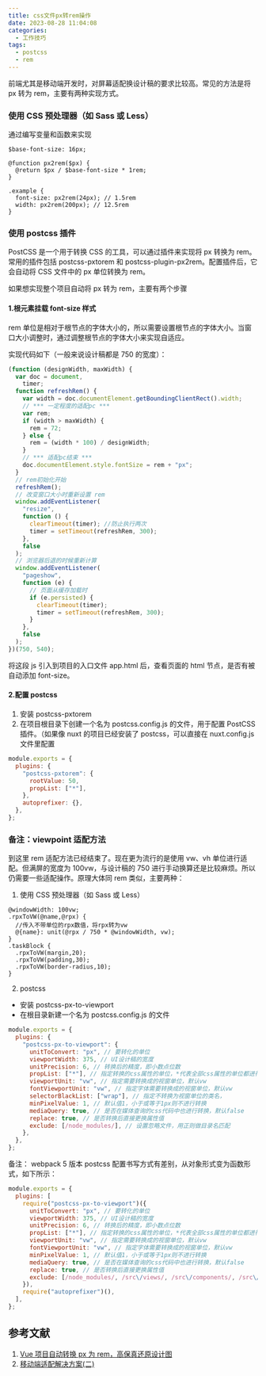 ```yaml
---
title: css文件px转rem操作
date: 2023-08-28 11:04:08
categories:
  - 工作技巧
tags:
  - postcss
  - rem
---
```


前端尤其是移动端开发时，对屏幕适配换设计稿的要求比较高。常见的方法是将 px 转为 rem，主要有两种实现方式。

### 使用 CSS 预处理器（如 Sass 或 Less）

通过编写变量和函数来实现

```less
$base-font-size: 16px;

@function px2rem($px) {
  @return $px / $base-font-size * 1rem;
}

.example {
  font-size: px2rem(24px); // 1.5rem
  width: px2rem(200px); // 12.5rem
}
```

### 使用 postcss 插件

PostCSS 是一个用于转换 CSS 的工具，可以通过插件来实现将 px 转换为 rem。常用的插件包括 postcss-pxtorem 和 postcss-plugin-px2rem。配置插件后，它会自动将 CSS 文件中的 px 单位转换为 rem。

如果想实现整个项目自动将 px 转为 rem，主要有两个步骤

#### 1.根元素挂载 font-size 样式

rem 单位是相对于根节点的字体大小的，所以需要设置根节点的字体大小。当窗口大小调整时，通过调整根节点的字体大小来实现自适应。

实现代码如下（一般来说设计稿都是 750 的宽度）：

```js
(function (designWidth, maxWidth) {
  var doc = document,
    timer;
  function refreshRem() {
    var width = doc.documentElement.getBoundingClientRect().width;
    // *** 一定程度的适配pc ***
    var rem;
    if (width > maxWidth) {
      rem = 72;
    } else {
      rem = (width * 100) / designWidth;
    }
    // *** 适配pc结束 ***
    doc.documentElement.style.fontSize = rem + "px";
  }
  // rem初始化开始
  refreshRem();
  // 改变窗口大小时重新设置 rem
  window.addEventListener(
    "resize",
    function () {
      clearTimeout(timer); //防止执行两次
      timer = setTimeout(refreshRem, 300);
    },
    false
  );
  // 浏览器后退的时候重新计算
  window.addEventListener(
    "pageshow",
    function (e) {
      // 页面从缓存加载时
      if (e.persisted) {
        clearTimeout(timer);
        timer = setTimeout(refreshRem, 300);
      }
    },
    false
  );
})(750, 540);
```

将这段 js 引入到项目的入口文件 app.html 后，查看页面的 html 节点，是否有被自动添加 font-size。

#### 2.配置 postcss

1. 安装 postcss-pxtorem
2. 在项目根目录下创建一个名为 postcss.config.js 的文件，用于配置 PostCSS 插件。（如果像 nuxt 的项目已经安装了 postcss，可以直接在 nuxt.config.js 文件里配置

```js
module.exports = {
  plugins: {
    "postcss-pxtorem": {
      rootValue: 50,
      propList: ["*"],
    },
    autoprefixer: {},
  },
};
```

### 备注：viewpoint 适配方法

到这里 rem 适配方法已经结束了。现在更为流行的是使用 vw、vh 单位进行适配。但满屏的宽度为 100vw，与设计稿的 750 进行手动换算还是比较麻烦。所以仍需要一些适配操作。原理大体同 rem 类似，主要两种：

1. 使用 CSS 预处理器（如 Sass 或 Less）

```less
@windowWidth: 100vw;
.rpxToVW(@name,@rpx) {
  //传入不带单位的rpx数值，将rpx转为vw
  @{name}: unit(@rpx / 750 * @windowWidth, vw);
}
.taskBlock {
  .rpxToVW(margin,20);
  .rpxToVW(padding,30);
  .rpxToVW(border-radius,10);
}
```

2. postcss

- 安装 postcss-px-to-viewport
- 在根目录新建一个名为 postcss.config.js 的文件

```js
module.exports = {
  plugins: {
    "postcss-px-to-viewport": {
      unitToConvert: "px", // 要转化的单位
      viewportWidth: 375, // UI设计稿的宽度
      unitPrecision: 6, // 转换后的精度，即小数点位数
      propList: ["*"], // 指定转换的css属性的单位，*代表全部css属性的单位都进行转换
      viewportUnit: "vw", // 指定需要转换成的视窗单位，默认vw
      fontViewportUnit: "vw", // 指定字体需要转换成的视窗单位，默认vw
      selectorBlackList: ["wrap"], // 指定不转换为视窗单位的类名，
      minPixelValue: 1, // 默认值1，小于或等于1px则不进行转换
      mediaQuery: true, // 是否在媒体查询的css代码中也进行转换，默认false
      replace: true, // 是否转换后直接更换属性值
      exclude: [/node_modules/], // 设置忽略文件，用正则做目录名匹配
    },
  },
};
```

备注： webpack 5 版本 postcss 配置书写方式有差别，从对象形式变为函数形式，如下所示：

```js
module.exports = {
  plugins: [
    require("postcss-px-to-viewport")({
      unitToConvert: "px", // 要转化的单位
      viewportWidth: 375, // UI设计稿的宽度
      unitPrecision: 6, // 转换后的精度，即小数点位数
      propList: ["*"], // 指定转换的css属性的单位，*代表全部css属性的单位都进行转换
      viewportUnit: "vw", // 指定需要转换成的视窗单位，默认vw
      fontViewportUnit: "vw", // 指定字体需要转换成的视窗单位，默认vw
      minPixelValue: 1, // 默认值1，小于或等于1px则不进行转换
      mediaQuery: true, // 是否在媒体查询的css代码中也进行转换，默认false
      replace: true, // 是否转换后直接更换属性值
      exclude: [/node_modules/, /src\/views/, /src\/components/, /src\/App/], // 设置忽略文件，用正则做目录名匹配
    }),
    require("autoprefixer")(),
  ],
};
```

## 参考文献

1. [Vue 项目自动转换 px 为 rem，高保真还原设计图](https://juejin.cn/post/6844903557930418189?searchId=202308281046059EA791D01FCE5880F623)
2. [移动端适配解决方案(二)](https://juejin.cn/post/7061866685166256142?searchId=2023082811284766FD14F856BCD7817236)
